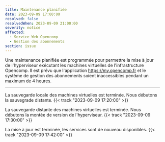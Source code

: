 ```yaml
---
title: Maintenance planifiée
date: 2023-09-09 17:00:00
resolved: false
resolvedWhen: 2023-09-09 21:00:00
severity: notice
affected:
  - Service Web Opencomp
  - Gestion des abonnements
section: issue
---
```


Une maintenance planifiée est programmée pour permettre la mise à jour de l'hyperviseur exécutant les machines virtuelles de l'infrastructure Opencomp. Il est prévu que l'application https://my.opencomp.fr et le système de gestion des abonnements soient inaccessibles pendant un maximum de 4 heures.

---

La sauvegarde locale des machines virtuelles est terminée. Nous débutons la sauvegrade distante.  {{< track "2023-09-09 17:20:00" >}}   

La sauvegarde distante des machines virtuelles est terminée. Nous débutons la montée de version de l'hyperviseur.  {{< track "2023-09-09 17:30:00" >}}  

La mise à jour est terminée, les services sont de nouveau disponibles. {{< track "2023-09-09 17:42:00" >}}  
